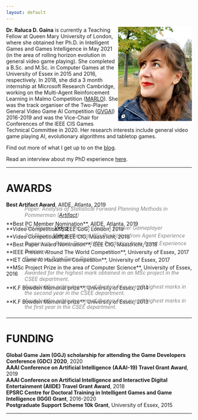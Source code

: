 ```yaml
---
layout: default
---
```


<img src="assets/images/headshot7.jpg" width="200" style="float:right" /> 

 **Dr. Raluca D. Gaina** is currently a Teaching Fellow at Queen Mary University of London, where she obtained her Ph.D. in Intelligent Games and Games Intelligence in May 2021 (in the area of rolling horizon evolution in general video game playing). She completed a B.Sc. and M.Sc. in Computer Games at the University of Essex in 2015 and 2016, respectively. In 2018, she did a 3 month internship at Microsoft Research Cambridge, working on the Multi-Agent Reinforcement Learning in Malmo Competition ([MARLO](http://aka.ms/marlo)). She was the track organiser of the Two-Player General Video Game AI Competition ([GVGAI](http://gvgai.net/)) 2016-2019 and was the Vice-Chair for Conferences of the IEEE CIS Games Technical Committee in 2020. Her research interests include general video game playing AI, evolutionary algorithms and tabletop games. 
 
 Find out more of what I get up to on the [blog](blog). 
 
 Read an interview about my PhD experience [here](https://discoverphds.com/advice/interviews/raluca-gaina/).

<hr>
 
# <i class="fas fa-trophy"></i> [](#awards)AWARDS

**Best Artifact Award**, AIIDE, Atlanta, 2019 <br />
<div style="margin-left:50px; margin-top:-20px; margin-bottom:-10px; color:gray; font-style: italic">Paper: Analysis of Statistical Forward Planning Methods in Pommerman (<a href="https://github.com/GAIGResearch/java-pommerman">Artifact</a>)</div><br />
**Best PC Member Nomination**, AIIDE, Atlanta, 2019 <br />
<div style="margin-left:50px; margin-top:-20px; margin-bottom:-10px; color:gray; font-style: italic"></div><br />
**Video Competition**, IEEE CoG, London, 2019 <br />
<div style="margin-left:50px; margin-top:-20px; margin-bottom:-10px; color:gray; font-style: italic">2nd Place - <a href="https://youtu.be/ruwH-lsIYcE">Video</a> : Project Thyia: A Forever Gameplayer</div><br />
**Video Competition**, IEEE CIG, Maastricht, 2018 <br />
<div style="margin-left:50px; margin-top:-20px; margin-bottom:-10px; color:gray; font-style: italic">3rd Place - <a href="https://youtu.be/zq9zaEjspUY">Video</a> : General Win Prediction from Agent Experience</div><br />
**Best Paper Award Nomination**, IEEE CIG, Maastricht, 2018 <br />
<div style="margin-left:50px; margin-top:-20px; margin-bottom:-10px; color:gray; font-style: italic">Runner-up - Paper: General Win Prediction from Agent Experience</div><br />
**IEEE Present Around The World Competition**, University of Essex, 2017 <br />
<div style="margin-left:50px; margin-top:-20px; margin-bottom:-10px; color:gray; font-style: italic">Runner-up</div><br />
**IET Game AI Hackathon Competition**, University of Essex, 2017 <br />
<div style="margin-left:50px; margin-top:-20px; margin-bottom:-10px; color:gray; font-style: italic">Runner-up Best Game Design</div><br />
**MSc Project Prize in the area of Computer Science**, University of Essex, 2016 <br />
<div style="margin-left:50px; margin-top:-20px; margin-bottom:-10px; color:gray; font-style: italic">Awarded for the highest mark obtained in an MSc project in the CSEE department.</div><br />
**K.F Bowden Memorial prize**, University of Essex, 2014 <br />
<div style="margin-left:50px; margin-top:-20px; margin-bottom:-10px; color:gray; font-style: italic">Awarded for achieving one of the top four overall highest marks in the second year in the CSEE department.</div><br />
**K.F Bowden Memorial prize**, University of Essex, 2013 <br />
<div style="margin-left:50px; margin-top:-20px; margin-bottom:-10px; color:gray; font-style: italic">Awarded for achieving one of the top four overall highest marks in the first year in the CSEE department.</div> 
<br/>
<hr>

# <i class="fas fa-money-bill-wave"></i> [](#funding)FUNDING
**Global Game Jam (GGJ) scholarship for attending the Game Developers Conference (GDC) 2020**, 2020<br/>
**AAAI Conference on Artificial Intelligence (AAAI-19) Travel Grant Award**, 2019<br/>
**AAAI Conference on Artificial Intelligence and Interactive Digital Entertainment (AIIDE) Travel Grant Award**, 2018<br/>
**EPSRC Centre for Doctoral Training in Intelligent Games and Game Intelligence (IGGI) Grant**, 2016-2020 <br/>
**Postgraduate Support Scheme 10k Grant**, University of Essex, 2015  

<hr>

<div class="contactfooter"><a href="mailto:r.d.gaina@qmul.ac.uk"><i class="fas fa-envelope"></i></a> <a href="https://www.researchgate.net/profile/Raluca_Gaina"><i class="fab fa-researchgate"></i></a> <a href="https://scholar.google.co.uk/citations?user=tC5klQYAAAAJ"><i class="fab fa-google"></i></a> <a href="https://www.linkedin.com/in/raluca-gaina-347518114/"><i class="fab fa-linkedin"></i></a> <a href="https://twitter.com/b_gum22"><i class="fab fa-twitter"></i></a> <a href="https://publists.qmul.ac.uk/userprofile.html?uid=41431&em=false"><i class="fas fa-archive"></i></a></div>

